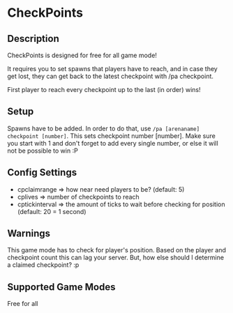 # CheckPoints

## Description

CheckPoints is designed for free for all game mode!

It requires you to set spawns that players have to reach, and in case they get lost, they can get back to the latest checkpoint with /pa checkpoint.

First player to reach every checkpoint up to the last (in order) wins!

## Setup

Spawns have to be added. In order to do that, use `/pa [arenaname] checkpoint [number]`. This sets checkpoint number [number].
Make sure you start with 1 and don't forget to add every single number, or else it will not be possible to win :P

## Config Settings  

- cpclaimrange => how near need players to be? (default: 5)
- cplives => number of checkpoints to reach
- cptickinterval => the amount of ticks to wait before checking for position (default: 20 = 1 second)

## Warnings

This game mode has to check for player's position. Based on the player and checkpoint count this can lag your server. But, how else should I determine a claimed checkpoint? :p

## Supported Game Modes

Free for all
